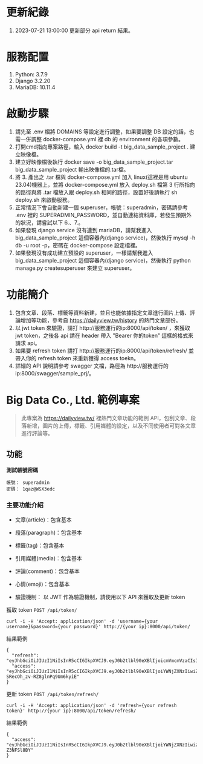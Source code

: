 # 更新紀錄
1. 2023-07-21 13:00:00 更新部分 api return 結果。

# 服務配置
1. Python: 3.7.9
2. Django 3.2.20
3. MariaDB: 10.11.4

# 啟動步驟
1. 請先至 .env 檔將 DOMAINS 等設定進行調整，如果要調整 DB 設定的話，也需一併調整 docker-compose.yml 裡 db 的 environment 的各項參數。
2. 打開cmd指向專案路徑，輸入 docker build -t big_data_sample_project . 建立映像檔。
3. 建立好映像檔後執行 docker save -o big_data_sample_project.tar big_data_sample_project 輸出映像檔的.tar檔。
4. 將 3. 產出之 .tar 檔與 docker-compose.yml 加入 linux(這裡是用 ubuntu 23.04)機器上，並將 docker-compose.yml 放入 deploy.sh 檔第 3 行所指向的路徑與將 .tar 檔放入跟 deploy.sh 相同的路徑，設置好後請執行 sh deploy.sh 來啟動服務。
5. 正常情況下會自動新建一個 superuser，帳號：superadmin，密碼請參考 .env 裡的 SUPERADMIN_PASSWORD，並自動連結資料庫，若發生預期外的狀況，請嘗試以下 6.、7.。
6. 如果發現 django service 沒有連到 mariaDB，請幫我進入 big_data_sample_project 這個容器內(django service)，然後執行 mysql -h db -u root -p，密碼在 docker-compose 設定檔裡。
7. 如果發現沒有成功建立預設的 superuser，一樣請幫我進入 big_data_sample_project 這個容器內(django service)，然後執行 python manage.py createsuperuser 來建立 superuser。

# 功能簡介
1. 包含文章、段落、標籤等資料新建，並且也能依據指定文章進行圖片上傳、評論增加等功能，參考自 https://dailyview.tw/history 的熱門文章部份。
2. 以 jwt token 來驗證，請打 http://服務運行的ip:8000/api/token/ ，來獲取 jwt token，之後各 api 請在 header 帶入 "Bearer 你的token" 這樣的格式來請求 api。
3. 如果要 refresh token 請打 http://服務運行的ip:8000/api/token/refresh/ 並帶入你的 refresh token 來重新獲得 access toekn。
4. 詳細的 API 說明請參考 swagger 文檔，路徑為 http://服務運行的ip:8000/swagger/sample_prj/。

# Big Data Co., Ltd. 範例專案

> 此專案為 https://dailyview.tw/ 裡熱門文章功能的範例 API，包刮文章、段落新增，圖片的上傳，標籤、引用媒體的設定，以及不同使用者可對各文章進行評論等。

## 功能

**測試帳號密碼**

```
帳號： superadmin
密碼： 1qaz@WSX3edc
```

### 主要功能介紹
* 文章(article)：包含基本

* 段落(paragraph)：包含基本

* 標籤(tag)：包含基本

* 引用媒體(media)：包含基本

* 評論(comment)：包含基本

* 心情(emoji)：包含基本

* 驗證機制：
以 JWT 作為驗證機制，請使用以下 API 來獲取及更新 token

獲取 token
`POST /api/token/`
```
curl -i -H 'Accept: application/json' -d 'username={your username}&password={your password}' http://{your ip}:8000/api/token/
```
結果範例
```
{
  "refresh": "eyJhbGciOiJIUzI1NiIsInR5cCI6IkpXVCJ9.eyJ0b2tlbl90eXBlIjoicmVmcmVzaCIsImV4cCI6MTY5MDI5Njk2MiwiaWF0IjoxNjkwMjk1MTYyLCJqdGkiOiJhNTdmMDY3YWM0ODc0YzkwOGJmNzM4Yzg4Y2U5OTExZSIsInVzZXJfaWQiOjF9.65Zs903KI3e4MJK9KeXYJUD8axyI8uJGx2GVleo0As0",
  "access": "eyJhbGciOiJIUzI1NiIsInR5cCI6IkpXVCJ9.eyJ0b2tlbl90eXBlIjoiYWNjZXNzIiwiZXhwIjoxNjkwMjk1NzYyLCJpYXQiOjE2OTAyOTUxNjIsImp0aSI6ImY2YWQ2MDQyMDM4MjQyNWFhM2I5OGMwZGEwMWRlZGNmIiwidXNlcl9pZCI6MX0.3KY06rOJifBlediE-SRecOh_zv-RZ8glnPq9Um6kyiE"
}
```
更新 token
`POST /api/token/refresh/`
```
curl -i -H 'Accept: application/json' -d 'refresh={your refresh token}' http://{your ip}:8000/api/token/refresh/
```
結果範例
```
{
  "access": "eyJhbGciOiJIUzI1NiIsInR5cCI6IkpXVCJ9.eyJ0b2tlbl90eXBlIjoiYWNjZXNzIiwiZXhwIjoxNjkwMjk1Nzg4LCJpYXQiOjE2OTAyOTUxNjIsImp0aSI6IjA2MzBlZDIxODU0YTRlYmI5NWQ2YjdiMzVmYjA2ZGRjIiwidXNlcl9pZCI6MX0.kxWQyFv0PSY7G8cAd8B0shKD9jMe00V9S-Z3NFSl8BY"
}
```
